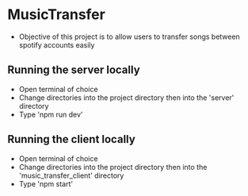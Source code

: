# MusicTransfer

- Objective of this project is to allow users to transfer songs between spotify accounts easily

## Running the server locally

- Open terminal of choice
- Change directories into the project directory then into the 'server' directory
- Type 'npm run dev'

## Running the client locally

- Open terminal of choice
- Change directories into the project directory then into the 'music_transfer_client' directory
- Type 'npm start'
